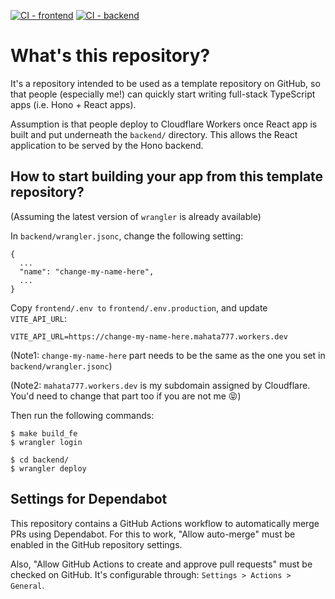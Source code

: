 [![CI - frontend](https://github.com/mahata/hono-react-template/actions/workflows/ci-frontend.yml/badge.svg)](https://github.com/mahata/hono-react-template/actions/workflows/ci-frontend.yml) [![CI - backend](https://github.com/mahata/hono-react-template/actions/workflows/ci-backend.yml/badge.svg)](https://github.com/mahata/hono-react-template/actions/workflows/ci-backend.yml)

# What's this repository?

It's a repository intended to be used as a template repository on GitHub, so that people (especially me!) can quickly start writing full-stack TypeScript apps (i.e. Hono + React apps).

Assumption is that people deploy to Cloudflare Workers once React app is built and put underneath the `backend/` directory. This allows the React application to be served by the Hono backend.

## How to start building your app from this template repository?

(Assuming the latest version of `wrangler` is already available)

In `backend/wrangler.jsonc`, change the following setting:

```jsonc
{
  ...
  "name": "change-my-name-here",
  ...
}
```

Copy `frontend/.env to` `frontend/.env.production`, and update `VITE_API_URL`:

```
VITE_API_URL=https://change-my-name-here.mahata777.workers.dev
```

(Note1: `change-my-name-here` part needs to be the same as the one you set in `backend/wrangler.jsonc`)

(Note2: `mahata777.workers.dev` is my subdomain assigned by Cloudflare. You'd need to change that part too if you are not me 😝)

Then run the following commands:

```
$ make build_fe
$ wrangler login

$ cd backend/
$ wrangler deploy
```

## Settings for Dependabot

This repository contains a GitHub Actions workflow to automatically merge PRs using Dependabot. For this to work, "Allow auto-merge" must be enabled in the GitHub repository settings.

Also, "Allow GitHub Actions to create and approve pull requests" must be checked on GitHub. It's configurable through: `Settings > Actions > General`.
